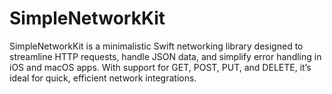 # SimpleNetworkKit
SimpleNetworkKit is a minimalistic Swift networking library designed to streamline HTTP requests, handle JSON data, and simplify error handling in iOS and macOS apps. With support for GET, POST, PUT, and DELETE, it’s ideal for quick, efficient network integrations.
